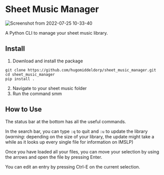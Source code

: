 # Sheet Music Manager

![Screenshot from 2022-07-25 10-33-40](https://user-images.githubusercontent.com/20556684/180668575-91afa573-df3b-46fb-9b11-ac702db32d69.png)

A Python CLI to manage your sheet music library.

## Install

1. Download and install the package

```
git clone https://github.com/hugomiddeldorp/sheet_music_manager.git
cd sheet_music_manager
pip install .
```

2. Navigate to your sheet music folder
3. Run the command smm

## How to Use

The status bar at the bottom has all the useful commands.

In the search bar, you can type `:q` to quit and `:u` to update the library (_warning_: depending on the size of your library, the update might take a while as it looks up every single file for information on IMSLP)

Once you have loaded all your files, you can move your selection by using the arrows and open the file by pressing Enter.

You can edit an entry by pressing Ctrl-E on the current selection.
